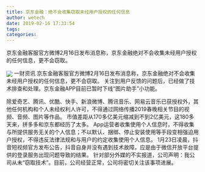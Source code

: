 ```yaml
---
title: 京东金融：绝不会收集窃取未经用户授权的任何信息
author: wetech
date: 2019-02-16 17:33:54
tags: 
categories: 
---
```

京东金融客服官方微博2月16日发布消息称，京东金融绝对不会收集未经用户授权的任何信息，更不会窃取。
<!-- more -->
<img align="center" border="0" src="https://imgcdn.yicai.com/uppics/images/2019/02/8a9fee2e907817b20bf05c846e93fb64.jpg" />
一财资讯
京东金融客服官方微博2月16日发布消息称，京东金融绝对不会收集未经用户授权的任何信息，更不会窃取。
关注到用户反馈的问题后，已经做了技术排查和处理。京东金融APP目前已暂时下线“图片助手”小功能。
 
 
除爱奇艺、腾讯、优酷、快手、新浪微博、腾讯音乐、网易云音乐已获授权外，其他任何机构和个人未经权利人许可，不得通过网络传播2019春晚相关节目的视频、音频、图片等作品。
市值差距从170多亿美元缩减到不到2亿美元，这180多天来，拼多多和京东都经历了太多。
App运营者收集使用个人信息时，不得收集与所提供服务无关的个人信息；不以默认、捆绑、停止安装使用等手段变相强迫用户授权，不得违反法律法规和与用户的约定收集使用个人信息。
1月23日凌晨，抖音短视频官方发布公告，抖音自身并没有遇到技术故障，应是由于微信开放平台提供的登录服务出现问题导致的结果。
针对部分外媒的不实报道，公司声明：我公司从未“窃取技术”。目前，公司经营正常，公司将密切关注该事项进展。
